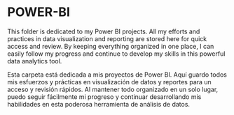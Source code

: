 # POWER-BI

This folder is dedicated to my Power BI projects. 
All my efforts and practices in data visualization and reporting are stored here for quick access and review. 
By keeping everything organized in one place, I can easily follow my progress and continue to develop my skills in this powerful data analytics tool.

Esta carpeta está dedicada a mis proyectos de Power BI. 
Aquí guardo todos mis esfuerzos y prácticas en visualización de datos y reportes para un acceso y revisión rápidos. 
Al mantener todo organizado en un solo lugar, puedo seguir fácilmente mi progreso y continuar desarrollando mis habilidades en esta poderosa herramienta 
de análisis de datos.
